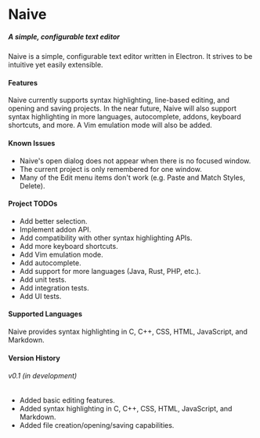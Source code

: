# Naive
##### A simple, configurable text editor

Naive is a simple, configurable text editor written in Electron. It strives to
be intuitive yet easily extensible.

#### Features
Naive currently supports syntax highlighting, line-based editing, and opening
and saving projects.  In the near future, Naive will also support syntax
highlighting in more languages, autocomplete, addons, keyboard shortcuts, and
more. A Vim emulation mode will also be added.

#### Known Issues
- Naive's open dialog does not appear when there is no focused window.
- The current project is only remembered for one window.
- Many of the Edit menu items don't work (e.g. Paste and Match Styles, Delete).

#### Project TODOs
- Add better selection.
- Implement addon API.
- Add compatibility with other syntax highlighting APIs.
- Add more keyboard shortcuts.
- Add Vim emulation mode.
- Add autocomplete.
- Add support for more languages (Java, Rust, PHP, etc.).
- Add unit tests.
- Add integration tests.
- Add UI tests.

#### Supported Languages
Naive provides syntax highlighting in C, C++, CSS, HTML, JavaScript, and
Markdown.

#### Version History
###### v0.1 (in development)
- Added basic editing features.
- Added syntax highlighting in C, C++, CSS, HTML, JavaScript, and Markdown.
- Added file creation/opening/saving capabilities.
